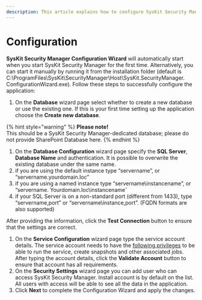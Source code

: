 ```yaml
---
description: This article explains how to configure SysKit Security Manager.
---
```


# Configuration

**SysKit Security Manager Configuration Wizard** will automatically start when you start SysKit Security Manager for the first time. Alternatively, you can start it manually by running it from the installation folder \(default is C:\ProgramFiles\SysKit\SecurityManager\Host\SysKit.SecurityManager. ConfigurationWizard.exe\). Follow these steps to successfully configure the application:

1. On the **Database** wizard page select whether to create a new database or use the existing one. If this is your first time setting up the application choose the **Create new database**. 

{% hint style="warning" %}
**Please note!**   
This should be a SysKit Security Manager-dedicated database; please do not provide SharePoint Database here.
{% endhint %}

1. On the **Database Configuration** wizard page specify the **SQL Server**, **Database Name** and authentication. It is possible to overwrite the existing database under the same name.
2. if you are using the default instance type “servername”, or “servername.yourdomain.loc”
3. if you are using a named instance type “servername\instancename”, or “servername. Yourdomain.loc\instancenameˇ 
4. if your SQL Server is on a non-standard port \(different from 1433\), type “servername,port” or “servername\instance,port”. \(FQDN formats are also supported\)  

After providing the information, click the **Test Connection** button to ensure that the settings are correct.

1. On the **Service Configuration** wizard page type the service account details. The service account needs to have the [following privileges](requirements/user-permissions-requirements.md#service-account-permissions) to be able to run the service, create snapshots and other associated jobs. After typing the account details, click the **Validate Account** button to ensure that account has all requirements.
2. On the **Security Settings** wizard page you can add user who can access SysKit Security Manager. Install account is by default on the list. All users with access will be able to see all the data in the application.
3. Click **Next** to complete the Configuration Wizard and apply the changes.



